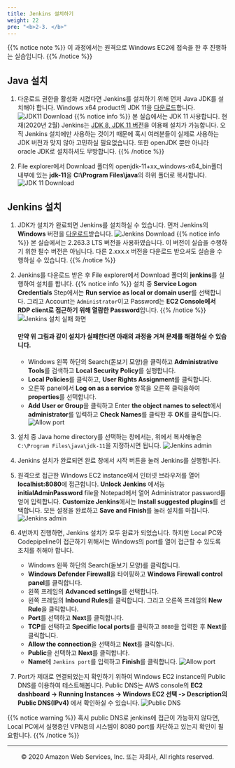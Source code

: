 ```yaml
---
title: Jenkins 설치하기
weight: 22
pre: "<b>2-3. </b>"
---
```


{{% notice note %}}
이 과정에서는 원격으로 Windows EC2에 접속을 한 후 진행하는 실습입니다.
{{% /notice %}}

## Java 설치
1. 다운로드 권한을 활성화 시켰다면 Jenkins를 설치하기 위해 먼저 Java JDK를 설치해야 합니다. Windows x64 product의 JDK 11을 [다운로드](https://jdk.java.net/java-se-ri/11)합니다.
![JDK11 Download](/images/ec2/jdk11download.png)
{{% notice info %}}
본 실습에서는 JDK 11 사용합니다. 현재(2020년 2월) Jenkins는 [JDK 8, JDK 11 버전](https://www.jenkins.io/doc/administration/requirements/java/)을 이용해 설치가 가능합니다. 오직 Jenkins 설치에만 사용하는 것이기 때문에 혹시 여러분들이 실제로 사용하는 JDK 버전과 맞지 않아 고민하실 필요없습니다. 또한 openJDK 뿐만 아니라 oracle JDK로 설치하셔도 무방합니다.
{{% /notice %}}

2. File explorer에서 Download 폴더의 openjdk-11+xx_windows-x64_bin폴더 내부에 있는 **jdk-11**을 **C:\Program Files\java**의 하위 폴더로 복사합니다.
![JDK 11 Download](/images/ec2/jdkcopy.png)




## Jenkins 설치
1. JDK가 설치가 완료되면 Jenkins를 설치하실 수 있습니다. 먼저 Jenkins의 **Windows** 버전을 [다운로드](https://www.jenkins.io/download/)받습니다.
![Jenkins Download](/images/ec2/jenkinsdownload.png)
{{% notice info %}}
본 실습에서는 2.263.3 LTS 버전을 사용하였습니다. 이 버전이 실습을 수행하기 위한 필수 버전은 아닙니다. 다른 2.xxx.x 버전을 다운로드 받으셔도 실습을 수행하실 수 있습니다.
{{% /notice %}}

2. Jenkins를 다운로드 받은 후 File explorer에서 Download 폴더의 **jenkins**를 실행하여 설치를 합니다.
{{% notice info %}}
설치 중 **Service Logon Credentials** Step에서는 **Run service as local or domain user**를 선택합니다. 그리고 Account는 `Administrator`이고 Password는 **EC2 Console에서 RDP client로 접근하기 위해 열람한 Password**입니다.
{{% /notice %}}
![Jenkins 설치 실패 화면](/images/ec2/jenkinsprivilege.png)
   #### 만약 위 그림과 같이 설치가 실패한다면 아래의 과정을 거쳐 문제를 해결하실 수 있습니다.
   + Windows 왼쪽 하단의 Search(돋보기 모양)을 클릭하고 **Administrative Tools**를 검색하고 **Local Security Policy**를 실행합니다.
   + **Local Policies**를 클릭하고, **User Rights Assignment**를 클릭합니다.
   + 오른쪽 panel에서 **Log on as a service** 항목을 오른쪽 클릭을하여 **properties**를 선택합니다.
   + **Add User or Group**을 클릭하고 Enter **the object names to select**에서 **administrator**를 입력하고 **Check Names**를 클릭한 후 **OK**를 클릭합니다.
   ![Allow port](/images/ec2/allowprivilege.png)

3. 설치 중 Java home directory를 선택하는 창에서는, 위에서 복사해놓은 `C:\Program Files\java\jdk-11`을 지정하시면 됩니다.
![Jenkins admin](/images/ec2/choosejdkpath.png)

4. Jenkins 설치가 완료되면 완료 창에서 시작 버튼을 눌러 Jenkins를 실행합니다.

5. 원격으로 접근한 Windows EC2 instance에서 인터넷 브라우저를 열어 **localhist:8080**에 접근합니다. **Unlock Jenkins** 에서능 **initialAdminPassword** file을 Notepad에서 열어 Administrator password를 얻어 입력합니다. **Customize Jenkins**에서는 **Install suggested plugins**를 선택합니다. 모든 설정을 완료하고 **Save and Finish**를 눌러 설치를 마칩니다.
![Jenkins admin](/images/ec2/jenkinsadmin.png)

6. 4번까지 진행하면, Jenkins 설치가 모두 완료가 되었습니다. 하지만 Local PC와 Codepipeline이 접근하기 위해서는 Windows의 port를 열어 접근할 수 있도록 조치를 취해야 합니다. 
   - Windows 왼쪽 하단의 Search(돋보기 모양)를 클릭합니다. 
   - **Windows Defender Firewall**을 타이핑하고 **Windows Firewall control panel**를 클릭합니다.
   - 왼쪽 프레임의 **Advanced settings**를 선택합니다.
   - 왼쪽 프레임의 **Inbound Rules**를 클릭합니다. 그리고 오른쪽 프레임의 **New Rule**을 클릭합니다.
   - **Port**를 선택하고 **Next**를 클릭합니다.
   - **TCP**를 선택하고 **Specific local ports**를 클릭하고 `8080`을 입력한 후 **Next**를 클릭합니다.
   - **Allow the connection**을 선택하고 **Next**를 클릭합니다.
   - **Public**을 선택하고 **Next**를 클릭합니다.
   - **Name**에 `Jenkins port`를 입력하고 **Finish**를 클릭합니다.
![Allow port](/images/ec2/allowport.png)

7. Port가 제대로 연결되었는지 확인하기 위하여 Windows EC2 instance의 Public DNS를 이용하여 테스트해봅니다.
Public DNS는 AWS console의 **EC2 dashboard -> Running Instances -> Windows EC2 선택 -> Description의 Public DNS(IPv4)** 에서 확인하실 수 있습니다.
![Public DNS](/images/ec2/publicdns.png)

{{% notice warning %}}
혹시 public DNS로 jenkins에 접근이 가능하지 않다면, Local PC에서 실행중인 VPN등의 시스템이 8080 port를 차단하고 있는지 확인이 필요합니다.
{{% /notice %}}




---
<p align="center">
© 2020 Amazon Web Services, Inc. 또는 자회사, All rights reserved.
</p>
